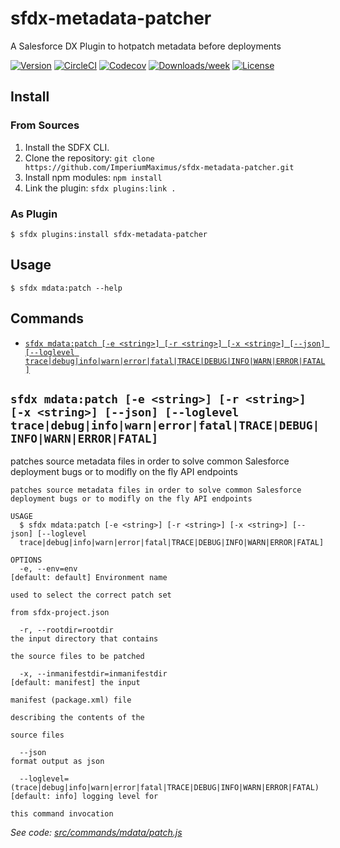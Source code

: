 sfdx-metadata-patcher
=====================

A Salesforce DX Plugin to hotpatch metadata before deployments

[![Version](https://img.shields.io/npm/v/sfdx-metadata-patcher.svg)](https://npmjs.org/package/sfdx-metadata-patcher)
[![CircleCI](https://circleci.com/gh/ImperiumMaximus/sfdx-metadata-patcher/tree/master.svg?style=shield)](https://circleci.com/gh/ImperiumMaximus/sfdx-metadata-patcher/tree/master)
[![Codecov](https://codecov.io/gh/ImperiumMaximus/sfdx-metadata-patcher/branch/master/graph/badge.svg)](https://codecov.io/gh/ImperiumMaximus/sfdx-metadata-patcher)
[![Downloads/week](https://img.shields.io/npm/dw/sfdx-metadata-patcher.svg)](https://npmjs.org/package/sfdx-metadata-patcher)
[![License](https://img.shields.io/npm/l/sfdx-metadata-patcher.svg)](https://github.com/ImperiumMaximus/sfdx-metadata-patcher/blob/master/package.json)

<!-- install -->
## Install
### From Sources
1. Install the SDFX CLI.
1. Clone the repository: `git clone https://github.com/ImperiumMaximus/sfdx-metadata-patcher.git`
1. Install npm modules: `npm install`
1. Link the plugin: `sfdx plugins:link .`
### As Plugin
```sh-session
$ sfdx plugins:install sfdx-metadata-patcher
```
<!-- usage -->
## Usage
```sh-session
$ sfdx mdata:patch --help
```
<!-- commands -->
## Commands
* [`sfdx mdata:patch [-e <string>] [-r <string>] [-x <string>] [--json] [--loglevel trace|debug|info|warn|error|fatal|TRACE|DEBUG|INFO|WARN|ERROR|FATAL]`](#sfdx-mdatapatch--e-string--r-string--x-string---json---loglevel-tracedebuginfowarnerrorfataltracedebuginfowarnerrorfatal)

## `sfdx mdata:patch [-e <string>] [-r <string>] [-x <string>] [--json] [--loglevel trace|debug|info|warn|error|fatal|TRACE|DEBUG|INFO|WARN|ERROR|FATAL]`

patches source metadata files in order to solve common Salesforce deployment bugs or to modifly on the fly API endpoints

```
patches source metadata files in order to solve common Salesforce deployment bugs or to modifly on the fly API endpoints

USAGE
  $ sfdx mdata:patch [-e <string>] [-r <string>] [-x <string>] [--json] [--loglevel 
  trace|debug|info|warn|error|fatal|TRACE|DEBUG|INFO|WARN|ERROR|FATAL]

OPTIONS
  -e, --env=env                                                                     [default: default] Environment name
                                                                                    used to select the correct patch set
                                                                                    from sfdx-project.json

  -r, --rootdir=rootdir                                                             the input directory that contains
                                                                                    the source files to be patched

  -x, --inmanifestdir=inmanifestdir                                                 [default: manifest] the input
                                                                                    manifest (package.xml) file
                                                                                    describing the contents of the
                                                                                    source files

  --json                                                                            format output as json

  --loglevel=(trace|debug|info|warn|error|fatal|TRACE|DEBUG|INFO|WARN|ERROR|FATAL)  [default: info] logging level for
                                                                                    this command invocation
```

_See code: [src/commands/mdata/patch.js](https://github.com/ImperiumMaximus/sfdx-metadata-patcher/blob/v0.0.1/src/commands/mdata/patch.js)_
<!-- commandsstop -->
